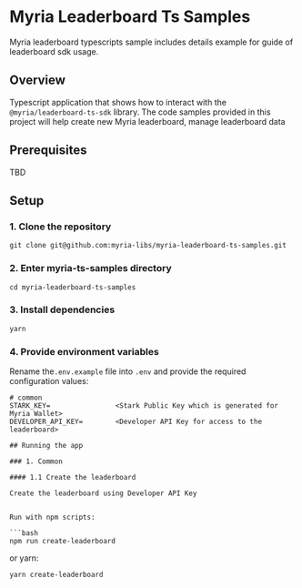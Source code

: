 # Myria Leaderboard Ts Samples
Myria leaderboard typescripts sample includes details example for guide of leaderboard sdk usage.

## Overview

Typescript application that shows how to interact with the `@myria/leaderboard-ts-sdk` library. The code samples provided in this project will help create new Myria leaderboard, manage leaderboard data

## Prerequisites

TBD

## Setup

### 1. Clone the repository

```
git clone git@github.com:myria-libs/myria-leaderboard-ts-samples.git
```

### 2. Enter myria-ts-samples directory

```
cd myria-leaderboard-ts-samples
```

### 3. Install dependencies
```
yarn
```

### 4. Provide environment variables

Rename the`.env.example` file into `.env` and provide the required configuration values:

```
# common
STARK_KEY=                <Stark Public Key which is generated for Myria Wallet>
DEVELOPER_API_KEY=        <Developer API Key for access to the leaderboard>

## Running the app

### 1. Common

#### 1.1 Create the leaderboard

Create the leaderboard using Developer API Key


Run with npm scripts: 

```bash
npm run create-leaderboard
```

or yarn: 
```bash
yarn create-leaderboard
```